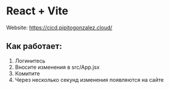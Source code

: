 # React + Vite

Website: https://cicd.pipitogonzalez.cloud/

## Как работает:
1. Логинитесь
2. Вносите изменения в src/App.jsx
3. Комитите
4. Через несколько секунд изменения появляются на сайте
